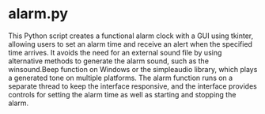 # alarm.py
This Python script creates a functional alarm clock with a GUI using tkinter, allowing users to set an alarm time and receive an alert when the specified time arrives. It avoids the need for an external sound file by using alternative methods to generate the alarm sound, such as the winsound.Beep function on Windows or the simpleaudio library, which plays a generated tone on multiple platforms. The alarm function runs on a separate thread to keep the interface responsive, and the interface provides controls for setting the alarm time as well as starting and stopping the alarm.
